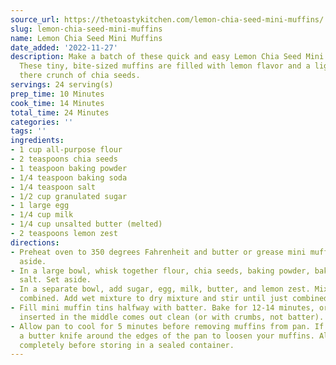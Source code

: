 ```yaml
---
source_url: https://thetoastykitchen.com/lemon-chia-seed-mini-muffins/
slug: lemon-chia-seed-mini-muffins
name: Lemon Chia Seed Mini Muffins
date_added: '2022-11-27'
description: Make a batch of these quick and easy Lemon Chia Seed Mini Muffins today.
  These tiny, bite-sized muffins are filled with lemon flavor and a light, barely
  there crunch of chia seeds.
servings: 24 serving(s)
prep_time: 10 Minutes
cook_time: 14 Minutes
total_time: 24 Minutes
categories: ''
tags: ''
ingredients:
- 1 cup all-purpose flour
- 2 teaspoons chia seeds
- 1 teaspoon baking powder
- 1/4 teaspoon baking soda
- 1/4 teaspoon salt
- 1/2 cup granulated sugar
- 1 large egg
- 1/4 cup milk
- 1/4 cup unsalted butter (melted)
- 2 teaspoons lemon zest
directions:
- Preheat oven to 350 degrees Fahrenheit and butter or grease mini muffin pan. Set
  aside.
- In a large bowl, whisk together flour, chia seeds, baking powder, baking soda, and
  salt. Set aside.
- In a separate bowl, add sugar, egg, milk, butter, and lemon zest. Mix until fully
  combined. Add wet mixture to dry mixture and stir until just combined.
- Fill mini muffin tins halfway with batter. Bake for 12-14 minutes, or until a toothpick
  inserted in the middle comes out clean (or with crumbs, not batter).
- Allow pan to cool for 5 minutes before removing muffins from pan. If needed, use
  a butter knife around the edges of the pan to loosen your muffins. Allow to cool
  completely before storing in a sealed container.
---
```

